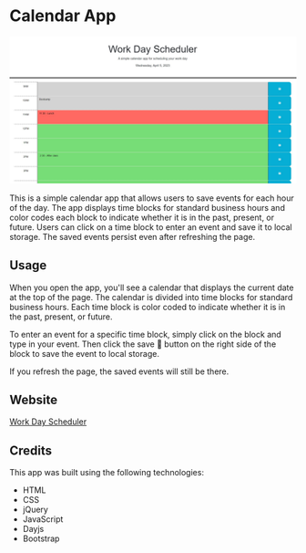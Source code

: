 # Calendar App

![Screenshot](Assets/images/scheduler-screenshot_2023-04-05.jpg)

This is a simple calendar app that allows users to save events for each hour of the day. The app displays time blocks for standard business hours and color codes each block to indicate whether it is in the past, present, or future. Users can click on a time block to enter an event and save it to local storage. The saved events persist even after refreshing the page.

## Usage

When you open the app, you'll see a calendar that displays the current date at the top of the page. The calendar is divided into time blocks for standard business hours. Each time block is color coded to indicate whether it is in the past, present, or future.

To enter an event for a specific time block, simply click on the block and type in your event. Then click the save 💾 button on the right side of the block to save the event to local storage.

If you refresh the page, the saved events will still be there.

## Website
[Work Day Scheduler](https://robles1999.github.io/work-day-scheduler-module-5/)

## Credits

This app was built using the following technologies:

- HTML
- CSS
- jQuery
- JavaScript
- Dayjs
- Bootstrap

